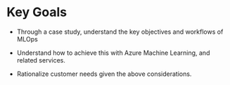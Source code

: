 # Key Goals

- Through a case study, understand the key objectives and workflows of MLOps

- Understand how to achieve this with Azure Machine Learning, and related services.

- Rationalize customer needs given the above considerations.
